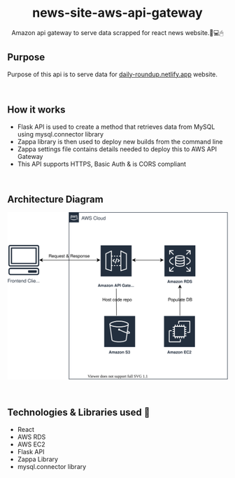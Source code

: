 <h1 align="center">
  news-site-aws-api-gateway
</h1>
<p align="center">
Amazon api gateway to serve data scrapped for react news website.📡💻🖱
</p>
<h2>Purpose</h2>
<p>
Purpose of this api is to serve data for <a href="https://daily-roundup.netlify.app/">daily-roundup.netlify.app</a> website.
</p>
<br>
<h2> How it works</h2>
<p align="center">
  <ul>
  <li>Flask API is used to create a method that retrieves data from MySQL using mysql.connector library</li>
  <li>Zappa library is then used to deploy new builds from the command line</li>
  <li>Zappa settings file contains details needed to deploy this to AWS API Gateway</li>
  <li>This API supports HTTPS, Basic Auth & is CORS compliant</li>
  </ul>
  <br>
  <h2> Architecture Diagram</h2>
  <p>
  <img alt="diagram" src="https://raw.githubusercontent.com/rykumar13/react-news-website/4f574629a632a87e3cc2d86c6d9c21c73ccb330b/diagrams/diagram.svg" />
    <p>
</p>
<br>
<h2>
Technologies & Libraries used 🚀
  </h2>
  <p> 
    <ul>
     <li>React</li>
     <li>AWS RDS</li>
     <li>AWS EC2</li>
     <li>Flask API</li>
     <li>Zappa Library</li>
     <li>mysql.connector library</li>
    </ul>
  </p>
<h2>
  <br>
